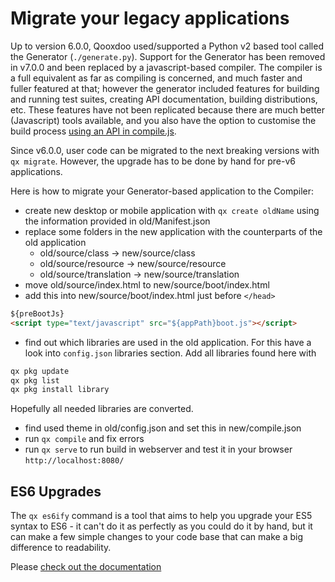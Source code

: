 # Migrate your legacy applications 

Up to version 6.0.0, Qooxdoo used/supported a Python v2 based tool called the
Generator (`./generate.py`). Support for the Generator has been removed in
v7.0.0 and been replaced by a javascript-based compiler. The compiler is a
full equivalent as far as compiling is concerned, and much faster and fuller
featured at that; however the generator included features for building and
running test suites, creating API documentation, building distributions,
etc. These features have not been replicated because there are much better
(Javascript) tools available, and you also have the option to customise
the build process [using an API in compile.js](configuration/compile.md).

Since v6.0.0, user code can be migrated to the next breaking versions with `qx
migrate`. However, the upgrade has to be done by hand for pre-v6 applications.

Here is how to migrate your Generator-based application to the Compiler:

- create new desktop or mobile application with `qx create oldName` using the
  information provided in old/Manifest.json
- replace some folders in the new application with the counterparts of the old
  application
  - old/source/class -> new/source/class
  - old/source/resource -> new/source/resource
  - old/source/translation -> new/source/translation
- move old/source/index.html to new/source/boot/index.html
- add this into new/source/boot/index.html just before `</head>`

```html
${preBootJs}
<script type="text/javascript" src="${appPath}boot.js"></script>
```

- find out which libraries are used in the old application. For this have a look
  into `config.json` libraries section. Add all libraries found here with

```bash
qx pkg update
qx pkg list
qx pkg install library
```

Hopefully all needed libraries are converted.

- find used theme in old/config.json and set this in new/compile.json
- run `qx compile` and fix errors
- run `qx serve` to run build in webserver and test it in your browser
  `http://localhost:8080/`

## ES6 Upgrades
The `qx es6ify` command is a tool that aims to help you upgrade your ES5 syntax to ES6 - it 
can't do it as perfectly as you could do it by hand, but it can make a few simple changes to
your code base that can make a big difference to readability.  

Please [check out the documentation](../cli/commands.md#ES6Ify)

